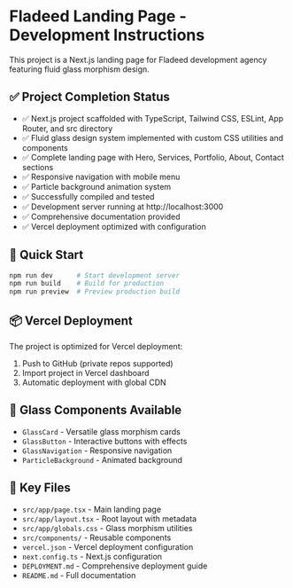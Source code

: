 # Fladeed Landing Page - Development Instructions

This project is a Next.js landing page for Fladeed development agency featuring fluid glass morphism design.

## ✅ Project Completion Status

- ✅ Next.js project scaffolded with TypeScript, Tailwind CSS, ESLint, App Router, and src directory
- ✅ Fluid glass design system implemented with custom CSS utilities and components
- ✅ Complete landing page with Hero, Services, Portfolio, About, Contact sections
- ✅ Responsive navigation with mobile menu
- ✅ Particle background animation system
- ✅ Successfully compiled and tested
- ✅ Development server running at http://localhost:3000
- ✅ Comprehensive documentation provided
- ✅ Vercel deployment optimized with configuration

## 🚀 Quick Start

```bash
npm run dev      # Start development server
npm run build    # Build for production
npm run preview  # Preview production build
```

## 📦 Vercel Deployment

The project is optimized for Vercel deployment:

1. Push to GitHub (private repos supported)
2. Import project in Vercel dashboard
3. Automatic deployment with global CDN

## 🎨 Glass Components Available

- `GlassCard` - Versatile glass morphism cards
- `GlassButton` - Interactive buttons with effects
- `GlassNavigation` - Responsive navigation
- `ParticleBackground` - Animated background

## 📁 Key Files

- `src/app/page.tsx` - Main landing page
- `src/app/layout.tsx` - Root layout with metadata
- `src/app/globals.css` - Glass morphism utilities
- `src/components/` - Reusable components
- `vercel.json` - Vercel deployment configuration
- `next.config.ts` - Next.js configuration
- `DEPLOYMENT.md` - Comprehensive deployment guide
- `README.md` - Full documentation
